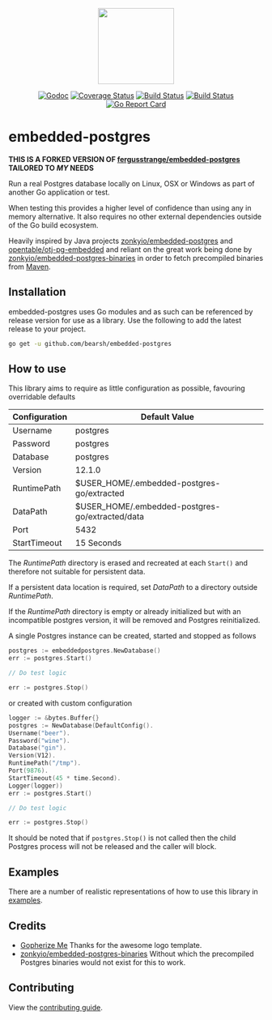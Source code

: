 <p align="center">
    <img src="https://raw.githubusercontent.com/bearsh/embedded-postgres/master/gopher.png" width="150">
</p>

<p align="center">
<a href="https://godoc.org/github.com/bearsh/embedded-postgres"><img src="https://godoc.org/github.com/bearsh/embedded-postgres?status.svg" alt="Godoc" /></a>
<a href='https://coveralls.io/github/bearsh/embedded-postgres?branch=master'><img src='https://coveralls.io/repos/github/bearsh/embedded-postgres/badge.svg?branch=master' alt='Coverage Status' /></a>
<a href="https://github.com/bearsh/embedded-postgres/actions"><img src="https://github.com/bearsh/embedded-postgres/workflows/Embedded%20Postgres/badge.svg" alt="Build Status" /></a>
<a href="https://app.circleci.com/pipelines/github/bearsh/embedded-postgres"><img src="https://circleci.com/gh/bearsh/embedded-postgres.svg?style=shield" alt="Build Status" /></a>
<a href="https://goreportcard.com/report/github.com/bearsh/embedded-postgres"><img src="https://goreportcard.com/badge/github.com/bearsh/embedded-postgres" alt="Go Report Card" /></a>

</p>

# embedded-postgres

**THIS IS A FORKED VERSION OF [fergusstrange/embedded-postgres](https://github.com/fergusstrange/embedded-postgres) TAILORED TO *MY* NEEDS**

Run a real Postgres database locally on Linux, OSX or Windows as part of another Go application or test.

When testing this provides a higher level of confidence than using any in memory alternative. It also requires no other
external dependencies outside of the Go build ecosystem.

Heavily inspired by Java projects [zonkyio/embedded-postgres](https://github.com/zonkyio/embedded-postgres)
and [opentable/otj-pg-embedded](https://github.com/opentable/otj-pg-embedded) and reliant on the great work being done
by [zonkyio/embedded-postgres-binaries](https://github.com/zonkyio/embedded-postgres-binaries) in order to fetch
precompiled binaries
from [Maven](https://mvnrepository.com/artifact/io.zonky.test.postgres/embedded-postgres-binaries-bom).

## Installation

embedded-postgres uses Go modules and as such can be referenced by release version for use as a library. Use the
following to add the latest release to your project.

```bash
go get -u github.com/bearsh/embedded-postgres
``` 

## How to use

This library aims to require as little configuration as possible, favouring overridable defaults

| Configuration  | Default Value                                   |
| -------------- | -------------------------------------------     |
| Username       | postgres                                        |
| Password       | postgres                                        |
| Database       | postgres                                        |
| Version        | 12.1.0                                          |
| RuntimePath    | $USER_HOME/.embedded-postgres-go/extracted      |
| DataPath       | $USER_HOME/.embedded-postgres-go/extracted/data |
| Port           | 5432                                            |
| StartTimeout   | 15 Seconds                                      |

The *RuntimePath* directory is erased and recreated at each `Start()` and therefore not suitable for persistent data.


If a persistent data location is required, set *DataPath* to a directory outside *RuntimePath*.

If the *RuntimePath* directory is empty or already initialized but with an incompatible postgres version, it will be
removed and Postgres reinitialized.

A single Postgres instance can be created, started and stopped as follows

```go
postgres := embeddedpostgres.NewDatabase()
err := postgres.Start()

// Do test logic

err := postgres.Stop()
```

or created with custom configuration

```go
logger := &bytes.Buffer{}
postgres := NewDatabase(DefaultConfig().
Username("beer").
Password("wine").
Database("gin").
Version(V12).
RuntimePath("/tmp").
Port(9876).
StartTimeout(45 * time.Second).
Logger(logger))
err := postgres.Start()

// Do test logic

err := postgres.Stop()
```

It should be noted that if `postgres.Stop()` is not called then the child Postgres process will not be released and the
caller will block.

## Examples

There are a number of realistic representations of how to use this library
in [examples](https://github.com/bearsh/embedded-postgres/tree/master/examples).

## Credits

- [Gopherize Me](https://gopherize.me) Thanks for the awesome logo template.
- [zonkyio/embedded-postgres-binaries](https://github.com/zonkyio/embedded-postgres-binaries) Without which the
  precompiled Postgres binaries would not exist for this to work.

## Contributing

View the [contributing guide](CONTRIBUTING.md).
